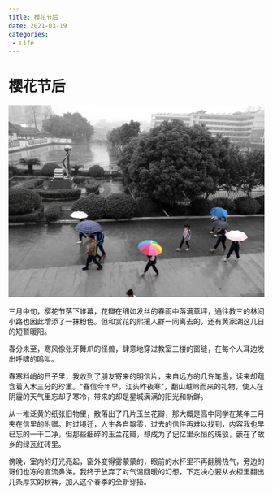 ```yaml
---
title: 樱花节后
date: 2021-03-19
categories:
 - Life
---
```



# 樱花节后

![img](./assets/b&bo=WAhABlgIQAYRECc!.jpeg)

三月中旬，樱花节落下帷幕，花瓣在细如发丝的春雨中落满草坪，通往教三的林间小路也因此增添了一抹粉色。但和赏花的熙攘人群一同离去的，还有黄家湖这几日的短暂暖阳。

春分未至，寒风像张牙舞爪的怪兽，肆意地穿过教室三楼的窗缝，在每个人耳边发出呼啸的鸣叫。

春寒料峭的日子里，我收到了朋友寄来的明信片，来自远方的几许笔墨，读来却蕴含着入木三分的珍重。“春信今年早，江头昨夜寒”，翻山越岭而来的礼物，使人在阴霾的天气里忘却了寒冷，带来的却是星城满满的阳光和新鲜。

从一堆泛黄的纸张旧物里，散落出了几片玉兰花瓣，那大概是高中同学在某年三月夹在信里的附赠。时过境迁，人生各自飘零，过去的信件再难以找到，内容我也早已忘的一干二净，但那些细碎的玉兰花瓣，却成为了记忆里永恒的斑驳，嵌在了故乡的绿瓦红砖里。

傍晚，室内的灯光亮起，窗外变得雾蒙蒙的，眼前的水杯里不再翻腾热气，旁边的哥们也冻的直流鼻涕。我终于放弃了对气温回暖的幻想，下定决心要从衣柜里翻出几条厚实的秋裤，加入这个春季的全新穿搭。

